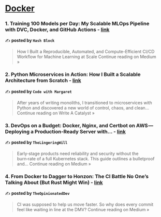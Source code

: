 
<h1><a href=https://medium.com/tag/docker/recommended target="_blank" rel="noopener noreferrer">Docker</a></h1>
<h3>1. Training 100 Models per Day: My Scalable MLOps Pipeline with DVC, Docker, and GitHub Actions - <a href="https://medium.com/@connect.hashblock/training-100-models-per-day-my-scalable-mlops-pipeline-with-dvc-docker-and-github-actions-be8cd20e5b35?source=rss------docker-5" target="_blank" rel="noopener noreferrer">link</a></h3>

✍️ **posted by `Hash Block`**

<blockquote>How I Built a Reproducible, Automated, and Compute-Efficient CI/CD Workflow for Machine Learning at Scale
Continue reading on Medium »</blockquote>

<h3>2. Python Microservices in Action: How I Built a Scalable Architecture from Scratch - <a href="https://medium.com/write-a-catalyst/python-microservices-in-action-how-i-built-a-scalable-architecture-from-scratch-557504cc5905?source=rss------docker-5" target="_blank" rel="noopener noreferrer">link</a></h3>

✍️ **posted by `Code with Margaret`**

<blockquote>After years of writing monoliths, I transitioned to microservices with Python and discovered a new world of control, chaos, and clean…
Continue reading on Write A Catalyst »</blockquote>

<h3>3. DevOps on a Budget: Docker, Nginx, and Certbot on AWS — Deploying a Production‑Ready Server with… - <a href="https://medium.com/@jonathan.el.baz/devops-on-a-budget-docker-nginx-and-certbot-on-aws-deploying-a-production-ready-server-with-74d2f9ccb289?source=rss------docker-5" target="_blank" rel="noopener noreferrer">link</a></h3>

✍️ **posted by `TheLingeringWill`**

<blockquote>Early‑stage products need reliability and security without the burn‑rate of a full Kubernetes stack. This guide outlines a bulletproof and…
Continue reading on Medium »</blockquote>

<h3>4. From Docker to Dagger to Honzon: The CI Battle No One’s Talking About (But Rust Might Win) - <a href="https://medium.com/@theopinionatedev/from-docker-to-dagger-to-honzon-the-ci-battle-no-ones-talking-about-but-rust-might-win-403f55e15630?source=rss------docker-5" target="_blank" rel="noopener noreferrer">link</a></h3>

✍️ **posted by `TheOpinionatedDev`**

<blockquote>CI was supposed to help us move faster. So why does every commit feel like waiting in line at the DMV?
Continue reading on Medium »</blockquote>

